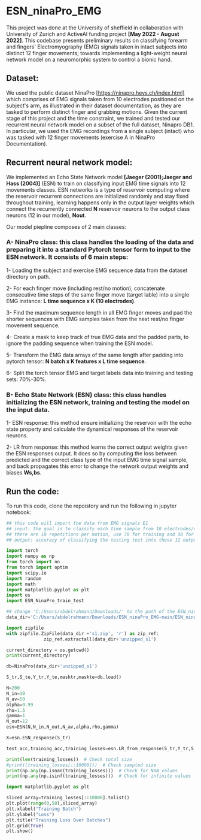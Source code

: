 # ESN_ninaPro_EMG

This project was done at the University of sheffield in collaboration with University of Zurich and ActiveAI funding project **[May 2022 - August 2022]**. This codebase presents preliminary results on classifying forearm and fingers' Electromyography (EMG) signals taken in intact subjects into distinct 12 finger movements; towards implementing a light-weight neural network model 
on a neuromorphic system to control a bionic hand. 

 ## Dataset: 
 We used the public dataset NinaPro [https://ninapro.hevs.ch/index.html] which comprises of EMG signals taken from 10 electrodes positioned on the subject's arm, as illustrated in their dataset documentation, as they are tasked to perform distinct finger and grabbing motions. 
Given the current stage of this project and the time constraint, we trained and tested our recurrent neural network model on a subset of the full dataset, Ninapro DB1. In particular, we used the EMG recordings from a single subject (intact) who was tasked with 12 finger movements (exercise A in NinaPro Documentation). 
 
 
 ## Recurrent neural network model: 
We implemented an Echo State Network model **[Jaeger (2001);Jaeger and Hass (2004)]** (ESN) to train on classifying input EMG time signals into 12 movements classes. ESN networks is a type of reservoir computing where the reservoir recurrent connections are initialized randomly and stay fixed throughout training, learning happens only in the output layer weights which connect the recurrently connected **N** reservoir neurons to the output class neurons (12 in our model), **Nout**.

Our model piepline composes of 2 main classes:

### A- NinaPro class: this class handles the loading of the data and preparing it into a standard Pytorch tensor form to input to the ESN network. It consists of 6 main steps:

1- Loading the subject and exercise EMG sequence data from the dataset directory on path.
   
2- For each finger move (including rest/no motion), concatenate consecutive time steps of the same finger move (target lable) into a single EMG instance: **L time sequence x K (10 electrodes)**.
   
3- Find the maximum sequence length in all EMG finger moves and pad the shorter sequences with EMG samples taken from the next rest/no finger movement sequence.
   
4- Create a mask to keep track of true EMG data and the padded parts, to ignore the padding sequence when training the ESN model.
   
5- Transform the EMG data arrays of the same length after padding into pytorch tensor: **N batch x K features x L time sequence**.
   
6- Split the torch tensor EMG and target labels data into training and testing sets: 70%-30%.  

  
###  B- Echo State Network (ESN) class: this class handles initializing the ESN network, training and testing the model on the input data.

1- ESN response: this method ensure initializing the reservoir with the echo state property and calculate the dynamical responses of the reservoir neurons. 
    
2- LR from response: this method learns the correct output weights given the ESN responses output. It does so by computing the loss between predicted and the correct class type of the input EMG time signal sample, and back propagates this error to change the network output weights and biases **Ws,bs**.   

 ## Run the code: 
To run this code, clone the repoistory and run the following in jupyter notebook:

```python
## this code will import the data from EMG signals E1
## input: the goal is to classify each time sample from 10 electrodes/dimensions to a motion
## there are 10 repetitions per motion, use 70 for training and 30 for testing
## output: accuracy of classifying the testing test into these 12 output classes. 

import torch
import numpy as np
from torch import nn
from torch import optim
import scipy.io
import random
import math
import matplotlib.pyplot as plt
import os
import ESN_NinaPro_train_test
```


```python
## change 'C:/Users/abdelrahmann/Downloads/' to the path of the ESN_ninaPro_EMG-main repository on your machine
data_dir='C:/Users/abdelrahmann/Downloads/ESN_ninaPro_EMG-main/ESN_ninaPro_EMG-main/Data/'
```


```python
import zipfile
with zipfile.ZipFile(data_dir +'s1.zip', 'r') as zip_ref:
              zip_ref.extractall(data_dir+'unzipped_s1')
```


```python
current_directory = os.getcwd()
print(current_directory)
```


```python
db=NinaPro(data_dir+'unzipped_s1')

S_tr,S_te,Y_tr,Y_te,masktr,maskte=db.load()
```


```python
N=200
N_in=10 
N_av=50 
alpha=0.99 
rho=1.5 
gamma=1 
N_out=12 
esn=ESN(N,N_in,N_out,N_av,alpha,rho,gamma)

X=esn.ESN_response(S_tr)
```


```python
test_acc,training_acc,training_losses=esn.LR_from_response(S_tr,Y_tr,S_te,Y_te,500000,0.00001,50000,masktr,maskte)
```


```python
print(len(training_losses))  # Check total size
#print((training_losses[::10000]))  # Check sampled size
print(np.any(np.isnan(training_losses)))  # Check for NaN values
print(np.any(np.isinf(training_losses)))  # Check for infinite values
```


```python
import matplotlib.pyplot as plt

sliced_array=training_losses[::10000].tolist()
plt.plot(range(0,50),sliced_array)
plt.xlabel("Training Batch")
plt.ylabel("Loss")
plt.title("Training Loss Over Batches")
plt.grid(True)
plt.show()
```



